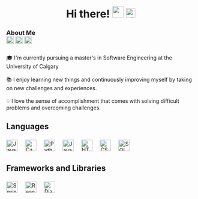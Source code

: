 <h1 align="center">Hi there! <img src="https://raw.githubusercontent.com/innng/innng/master/assets/kyubey.gif" height="30" />
  <a href="https://www.linkedin.com/in/heemin-kang/" target="_blank">
    <img src="https://img.shields.io/static/v1?message=LinkedIn&logo=linkedin&label=&color=0077B5&logoColor=white&labelColor=&style=for-the-badge" height="25" alt="linkedin logo" />
  <a/>
</h1>

###

<h3 align="left">About Me
  <div>
    <img src="https://github.com/user-attachments/assets/026c9f57-e3f7-4098-9e07-1f74c4e3843b" height="20" />  
    <img src="https://github.com/user-attachments/assets/d5f094dd-2c92-40cc-b5c2-131ef66ec2b7" height="20" />
    <img src="https://github.com/user-attachments/assets/4ccb01b9-ec40-4ccc-bb3d-4c44a612e841" height="20" />
  </div>
</h3>

###

<p align="left">
 🎓 I'm currently pursuing a master's in Software Engineering at the University of Calgary<br><br>
  📚 I enjoy learning new things and continuously improving myself by taking on new challenges and experiences.<br><br>
  💡 I love the sense of accomplishment that comes with solving difficult problems and overcoming challenges.
</p>

###

<h2 align="left">Languages</h2>

###

<div align="left">
  <img src="https://cdn.jsdelivr.net/gh/devicons/devicon/icons/java/java-original.svg" height="30" alt="Java logo" />
  <img width="12" />
  <img src="https://cdn.jsdelivr.net/gh/devicons/devicon/icons/cplusplus/cplusplus-original.svg" height="30" alt="C++ logo" />
  <img width="12" />
  <img src="https://cdn.jsdelivr.net/gh/devicons/devicon/icons/python/python-original.svg" height="30" alt="Python logo" />
  <img width="12" />
  <img src="https://cdn.jsdelivr.net/gh/devicons/devicon/icons/javascript/javascript-original.svg" height="30" alt="JavaScript logo" />
  <img width="12" />
  <img src="https://cdn.jsdelivr.net/gh/devicons/devicon/icons/html5/html5-original.svg" height="30" alt="HTML logo" />
  <img width="12" />
  <img src="https://cdn.jsdelivr.net/gh/devicons/devicon/icons/css3/css3-original.svg" height="30" alt="CSS logo" />
  <img width="12" />
  <img src="https://cdn.jsdelivr.net/gh/devicons/devicon/icons/mysql/mysql-original.svg" height="30" alt="SQL (MySQL) logo" />
</div>

###

<h2 align="left">Frameworks and Libraries</h2>

###

<div align="left">
  <img src="https://cdn.jsdelivr.net/gh/devicons/devicon/icons/spring/spring-original.svg" height="30" alt="Spring Boot logo" />
  <img width="12" />
  <img src="https://cdn.jsdelivr.net/gh/devicons/devicon/icons/react/react-original.svg" height="30" alt="React logo" />
  <img width="12" />
  <img src="https://cdn.jsdelivr.net/gh/devicons/devicon/icons/django/django-plain.svg" height="30" alt="Django logo" />
</div>

###

